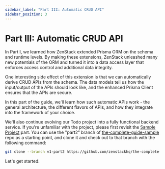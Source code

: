 ```yaml
---
sidebar_label: "Part III: Automatic CRUD API"
sidebar_position: 3
---
```


# Part III: Automatic CRUD API

In Part I, we learned how ZenStack extended Prisma ORM on the schema and runtime levels. By making these extensions, ZenStack unleashed many new potentials of the ORM and turned it into a data access layer that enforces access control and additional data integrity.

One interesting side effect of this extension is that we can automatically derive CRUD APIs from the schema. The data models tell us how the input/output of the APIs should look like, and the enhanced Prisma Client ensures that the APIs are secure.

In this part of the guide, we'll learn how such automatic APIs work - the general architecture, the different flavors of APIs, and how they integrate into the framework of your choice.

We'll also continue evolving our Todo project into a fully functional backend service. If you're unfamiliar with the project, please first revisit the [Sample Project](..#sample-project) part. You can use the "part2" branch of [the-complete-guide-sample](https://github.com/zenstackhq/the-complete-guide-sample/tree/v1-part2) repo as a starting point, and clone it and check out to that branch with the following command:

```bash
git clone --branch v1-part2 https://github.com/zenstackhq/the-complete-guide-sample.git my-todo-app
```

Let's get started.

